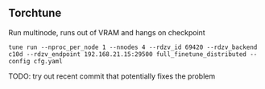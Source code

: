 ## Torchtune

Run multinode, runs out of VRAM and hangs on checkpoint
```
tune run --nproc_per_node 1 --nnodes 4 --rdzv_id 69420 --rdzv_backend c10d --rdzv_endpoint 192.168.21.15:29500 full_finetune_distributed --config cfg.yaml
```
TODO: try out recent commit that potentially fixes the problem